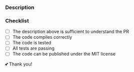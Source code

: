 ### Description
<!---
Please describe your pull request and the type of change. 

A good description answers the following questions.
- Is it possible to understand the design of your change from the description?
- What other alternatives were considered and why did you select the proposed version?
- What are the possible side-effects or negative impacts of the code change?
- How did you verify that all new functionality works as expected?
- How did you verify that all changed functionality works as expected?
- How did you verify that the change has not introduced any regressions?
- Describe the actions you performed (including buttons you clicked, text you typed, commands you ran, etc.), and describe the results you observed.

🚨 Please review the [guidelines for contributing](../CONTRIBUTING.md) to this repository.

By making a contribution to this project, I certify that:

(a) The contribution was created in whole or in part by me and I have the right to submit it under the MIT license; or

(b) The contribution is based upon previous work that, to the best of my knowledge, is covered under an appropriate open source license and I have the right under that license to submit that work with modifications, whether created in whole or in part by me, under the MIT license; or

(c) The contribution was provided directly to me by some other person who certified (a), (b) or (c) and I have not modified it.

(d) I understand and agree that this project and the contribution are public and that a record of the contribution (including all personal information I submit with it) is maintained indefinitely and may be redistributed consistent with this project or the open source license(s) involved.

---

If it's not possible to get a good idea of what the code will be doing from the PR description here, the pull request may be closed. Keep in mind that the reviewer may not be familiar with or have worked with the code here recently, so please walk us through the concepts.
--->

### Checklist
- [ ] The description above is sufficient to understand the PR
- [ ] The code compiles correctly
- [ ] The code is tested
- [ ] All tests are passing
- [ ] The code can be published under the MIT license

💕 Thank you!
